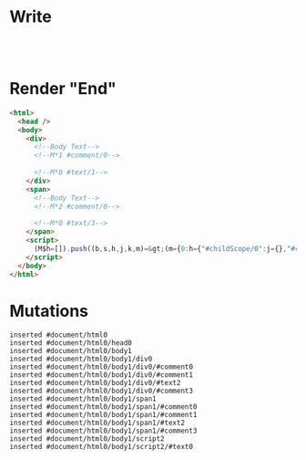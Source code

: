 # Write
  <div><!--Body Text--><!M*1 #comment/0>&zwj;<!M*0 #text/1></div><span><!--Body Text--><!M*2 #comment/0>&zwj;<!M*0 #text/3></span><script>(M$h=[]).push((b,s,h,j,k,m)=>(m={0:h={"#childScope/0":j={},"#childScope/2":k={}},1:j,2:k},j["/"]=b("packages/translator-tags/src/__tests__/fixtures/html-comment-var/template.marko_0_divName",h),k["/"]=b("packages/translator-tags/src/__tests__/fixtures/html-comment-var/template.marko_0_spanName",h),m),[1,"packages/translator-tags/src/__tests__/fixtures/html-comment-var/components/parent-el.marko_0",2,"packages/translator-tags/src/__tests__/fixtures/html-comment-var/components/parent-el.marko_0",])</script>


# Render "End"
```html
<html>
  <head />
  <body>
    <div>
      <!--Body Text-->
      <!--M*1 #comment/0-->
      ‍
      <!--M*0 #text/1-->
    </div>
    <span>
      <!--Body Text-->
      <!--M*2 #comment/0-->
      ‍
      <!--M*0 #text/3-->
    </span>
    <script>
      (M$h=[]).push((b,s,h,j,k,m)=&gt;(m={0:h={"#childScope/0":j={},"#childScope/2":k={}},1:j,2:k},j["/"]=b("packages/translator-tags/src/__tests__/fixtures/html-comment-var/template.marko_0_divName",h),k["/"]=b("packages/translator-tags/src/__tests__/fixtures/html-comment-var/template.marko_0_spanName",h),m),[1,"packages/translator-tags/src/__tests__/fixtures/html-comment-var/components/parent-el.marko_0",2,"packages/translator-tags/src/__tests__/fixtures/html-comment-var/components/parent-el.marko_0",])
    </script>
  </body>
</html>
```

# Mutations
```
inserted #document/html0
inserted #document/html0/head0
inserted #document/html0/body1
inserted #document/html0/body1/div0
inserted #document/html0/body1/div0/#comment0
inserted #document/html0/body1/div0/#comment1
inserted #document/html0/body1/div0/#text2
inserted #document/html0/body1/div0/#comment3
inserted #document/html0/body1/span1
inserted #document/html0/body1/span1/#comment0
inserted #document/html0/body1/span1/#comment1
inserted #document/html0/body1/span1/#text2
inserted #document/html0/body1/span1/#comment3
inserted #document/html0/body1/script2
inserted #document/html0/body1/script2/#text0
```